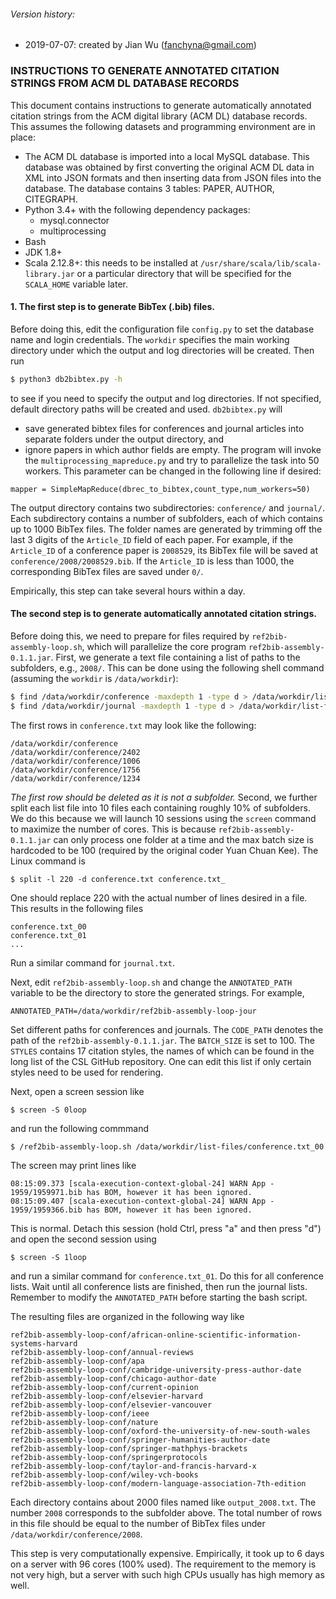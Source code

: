 ###### Version history:
* 2019-07-07: created by Jian Wu (fanchyna@gmail.com)

### INSTRUCTIONS TO GENERATE ANNOTATED CITATION STRINGS FROM ACM DL DATABASE RECORDS


This document contains instructions to generate automatically annotated citation strings from the ACM digital library (ACM DL) database records. This assumes the following datasets and programming environment are in place:
* The ACM DL database is imported into a local MySQL database. This database was obtained by first converting the original ACM DL data in XML into JSON formats and then inserting data from JSON files into the database. The database contains 3 tables: PAPER, AUTHOR, CITEGRAPH. 
* Python 3.4+ with the following dependency packages:
  * mysql.connector 
  * multiprocessing
* Bash 
* JDK 1.8+
* Scala 2.12.8+: this needs to be installed at `/usr/share/scala/lib/scala-library.jar` or a particular directory that will be specified for the `SCALA_HOME` variable later.

#### 1. The first step is to generate BibTex (.bib) files. 
Before doing this, edit the configuration file `config.py` to set the database name and login credentials. The `workdir` specifies the main working directory under which the output and log directories will be created. Then run
```bash
$ python3 db2bibtex.py -h
```
to see if you need to specify the output and log directories. If not specified, default directory paths will be created and used. `db2bibtex.py` will 
* save generated bibtex files for conferences and journal articles into separate folders under the output directory, and 
* ignore papers in which author fields are empty. 
The program will invoke the `multiprocessing_mapreduce.py` and try to parallelize the task into 50 workers. This parameter can be changed in the following line if desired:
```python3
mapper = SimpleMapReduce(dbrec_to_bibtex,count_type,num_workers=50)
```
The output directory contains two subdirectories: `conference/` and `journal/`. Each subdirectory contains a number of subfolders, each of which contains up to 1000 BibTex files. The folder names are generated by trimming off the last 3 digits of the `Article_ID` field of each paper. For example, if the `Article_ID` of a conference paper is `2008529`,  its BibTex file will be saved at `conference/2008/2008529.bib`. If the `Article_ID` is less than 1000, the corresponding BibTex files are saved under `0/`. 

Empirically, this step can take several hours within a day.

#### The second step is to generate automatically annotated citation strings. 
Before doing this, we need to prepare for files required by `ref2bib-assembly-loop.sh`, which will parallelize the core program `ref2bib-assembly-0.1.1.jar`. First, we generate a text file containing a list of paths to the subfolders, e.g., `2008/`. This can be done using the following shell command (assuming the `workdir` is  `/data/workdir`):
```bash
$ find /data/workdir/conference -maxdepth 1 -type d > /data/workdir/list-files/conference.txt
$ find /data/workdir/journal -maxdepth 1 -type d > /data/workdir/list-files/journal.txt
```
The first rows in `conference.txt` may look like the following:
```
/data/workdir/conference
/data/workdir/conference/2402
/data/workdir/conference/1006
/data/workdir/conference/1756
/data/workdir/conference/1234
```
*The first row should be deleted as it is not a subfolder.*
Second, we further split each list file into 10 files each containing roughly 10% of subfolders. We do this because we will launch 10 sessions using the `screen` command to maximize the number of cores. This is because `ref2bib-assembly-0.1.1.jar` can only process one folder at a time and the max batch size is hardcoded to be 100 (required by the original coder Yuan Chuan Kee). The Linux command is
```
$ split -l 220 -d conference.txt conference.txt_
```
One should replace 220 with the actual number of lines desired in a file. This results in the following files 

```
conference.txt_00
conference.txt_01
...
```
Run a similar command for `journal.txt`. 

Next, edit `ref2bib-assembly-loop.sh` and change the `ANNOTATED_PATH` variable to be the directory to store the generated strings. For example,
```
ANNOTATED_PATH=/data/workdir/ref2bib-assembly-loop-jour
```
Set different paths for conferences and journals. The `CODE_PATH` denotes the path of the 
`ref2bib-assembly-0.1.1.jar`. The `BATCH_SIZE` is set to 100. The `STYLES` contains 17 citation styles, the names of which can be found in the long list of the CSL GitHub repository. One can edit this list if only certain styles need to be used for rendering. 

Next, open a screen session like
```
$ screen -S 0loop
```
and run the following commmand 
```
$ /ref2bib-assembly-loop.sh /data/workdir/list-files/conference.txt_00
```
The screen may print lines like
```
08:15:09.373 [scala-execution-context-global-24] WARN App - 1959/1959971.bib has BOM, however it has been ignored.
08:15:09.407 [scala-execution-context-global-24] WARN App - 1959/1959366.bib has BOM, however it has been ignored.
```
This is normal. Detach this session (hold Ctrl, press "a" and then press "d") and open the second session using
```
$ screen -S 1loop
```
and run a similar command for `conference.txt_01`. Do this for all conference lists. Wait until all conference lists are finished, then run the journal lists. Remember to modify the `ANNOTATED_PATH` before starting the bash script. 

The resulting files are organized in the following way like
```
ref2bib-assembly-loop-conf/african-online-scientific-information-systems-harvard
ref2bib-assembly-loop-conf/annual-reviews
ref2bib-assembly-loop-conf/apa
ref2bib-assembly-loop-conf/cambridge-university-press-author-date
ref2bib-assembly-loop-conf/chicago-author-date
ref2bib-assembly-loop-conf/current-opinion
ref2bib-assembly-loop-conf/elsevier-harvard
ref2bib-assembly-loop-conf/elsevier-vancouver
ref2bib-assembly-loop-conf/ieee
ref2bib-assembly-loop-conf/nature
ref2bib-assembly-loop-conf/oxford-the-university-of-new-south-wales
ref2bib-assembly-loop-conf/springer-humanities-author-date
ref2bib-assembly-loop-conf/springer-mathphys-brackets
ref2bib-assembly-loop-conf/springerprotocols
ref2bib-assembly-loop-conf/taylor-and-francis-harvard-x
ref2bib-assembly-loop-conf/wiley-vch-books
ref2bib-assembly-loop-conf/modern-language-association-7th-edition
```
Each directory contains about 2000 files named like `output_2008.txt`. The number `2008` corresponds to the subfolder above. The total number of rows in this file should be equal to the number of BibTex files under `/data/workdir/conference/2008`.

This step is very computationally expensive. Empirically, it took up to 6 days on a server with 96 cores (100% used). The requirement to the memory is not very high, but a server with such high CPUs usually has high memory as well. 
